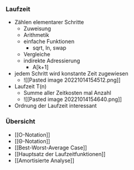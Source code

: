 ### Laufzeit 
+ Zählen elementarer Schritte
	+ Zuweisung
	+ Arithmetik
	+ einfache Funktionen
		+ sqrt, ln, swap
	+ Vergleiche
	+ indirekte Adressierung
		+ A[k+1]
+ jedem Schritt wird konstante Zeit zugewiesen
	+ ![[Pasted image 20221014154512.png]]
+ Laufzeit T(n)
	+ Summe aller Zeitkosten mal Anzahl
	+ ![[Pasted image 20221014154640.png]]
+ Ordnung der Laufzeit interessant

### Übersicht
+ [[O-Notation]]
+ [[Θ-Notation]]
+ [[Best-Worst-Average Case]]
+ [[Hauptsatz der Laufzeitfunktionen]]
+ [[Amortisierte Analyse]]
